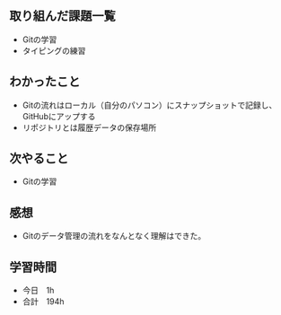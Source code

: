 ## 取り組んだ課題一覧
- Gitの学習
- タイピングの練習
## わかったこと
- Gitの流れはローカル（自分のパソコン）にスナップショットで記録し、GitHubにアップする
- リポジトリとは履歴データの保存場所
## 次やること
-  Gitの学習
## 感想
- Gitのデータ管理の流れをなんとなく理解はできた。
## 学習時間
- 今日　1h
- 合計　194h
